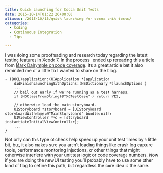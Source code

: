 ```yaml
---
title: Quick Launching for Cocoa Unit Tests
date: 2015-10-14T01:22:26+00:00
aliases: /2015/10/13/quick-launching-for-cocoa-unit-tests/
categories:
  - Coding
  - Continuous Integration
  - Tips

---
```

I was doing some proofreading and research today regarding the latest testing features in Xcode 7. In the process I ended up rereading this article from [Mark Dalrymple on code coverage][1]. It&#8217;s a great article but it also reminded me of a little tip I wanted to share on the blog.

    - (BOOL)application:(UIApplication *)application
        didFinishLaunchingWithOptions:(NSDictionary *)launchOptions {
        ...
        // bail out early if we're running as a test harness.
        if (NSClassFromString(@"XCTestCase")) return YES;
    
        // otherwise load the main storyboard.
        UIStoryboard *storyboard = [UIStoryboard storyboardWithName:@"MainStoryboard" bundle:nil];
        UIViewController *vc = [storyboard instantiateInitialViewController];
        ...
    }
    

Not only can this type of check help speed up your unit test times by a little bit, but, it also makes sure you aren&#8217;t loading things like crash log capture tools, performance monitoring injections, or other things that might otherwise interfere with your unit test logic or code coverage numbers. Now if you are doing the new UI testing you&#8217;ll probably have to use some other kind of flag to define this path, but regardless the core idea is the same.

 [1]: https://www.bignerdranch.com/blog/weve-got-you-covered/